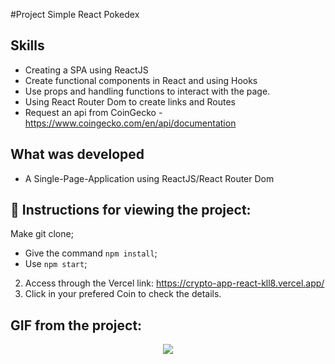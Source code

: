 #Project Simple React Pokedex

## Skills

- Creating a SPA using ReactJS
- Create functional components in React and using Hooks
- Use props and handling functions to interact with the page. 
- Using React Router Dom to create links and Routes
- Request an api from CoinGecko - https://www.coingecko.com/en/api/documentation


## What was developed

- A Single-Page-Application using ReactJS/React Router Dom

## :dart: Instructions for viewing the project:

 Make git clone;

  - Give the command `npm install`;
  - Use `npm start`;

2. Access through the Vercel link: https://crypto-app-react-kll8.vercel.app/
3. Click in your prefered Coin to check the details. 

## GIF from the project:
<p align="center">
  <img  src="https://user-images.githubusercontent.com/47367373/191633726-067b369b-622d-4f40-9a63-6d77eee5ee43.gif"
lt="Crypto App"/>
</p>

